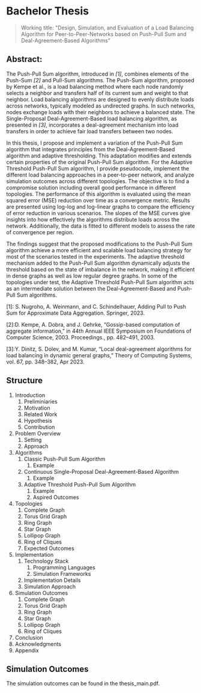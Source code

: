 # Bachelor Thesis
> Working title: "Design, Simulation, and Evaluation of a Load Balancing Algorithm for Peer-to-Peer-Networks based on Push-Pull Sum and Deal-Agreement-Based Algorithms"

## Abstract:
The Push-Pull Sum algorithm, introduced in <cite>\[1\]</cite>, combines elements of the Push-Sum <cite>\[2\]</cite> and Pull-Sum algorithms. The Push-Sum algorithm, proposed by Kempe et al., is a load balancing method where each node randomly selects a neighbor and transfers half of its current sum and weight to that neighbor. Load balancing algorithms are designed to evenly distribute loads across networks, typically modeled as undirected graphs. In such networks, nodes exchange loads with their neighbors to achieve a balanced state. The Single-Proposal Deal-Agreement-Based load balancing algorithm, as presented in <cite>\[3\]</cite>, incorporates a deal-agreement mechanism into load transfers in order to achieve fair load transfers between two nodes.

In this thesis, I propose and implement a variation of the Push-Pull Sum algorithm that integrates principles from the Deal-Agreement-Based algorithm and adaptive thresholding. This adaptation modifies and extends certain properties of the original Push-Pull Sum algorithm. For the Adaptive Threshold Push-Pull Sum algorithm, I provide pseudocode, implement the different load balancing approaches in a peer-to-peer network, and analyze simulation outcomes across different topologies. The objective is to find a compromise solution including overall good performance in different topologies. The performance of this algorithm is evaluated using the mean squared error (MSE) reduction over time as a convergence metric. Results are presented using log-log and log-linear graphs to compare the efficiency of error reduction in various scenarios. The slopes of the MSE curves give insights into how effectively the algorithms distribute loads across the network. Additionally, the data is fitted to different models to assess the rate of convergence per region.

The findings suggest that the proposed modifications to the Push-Pull Sum algorithm achieve a more efficient and scalable load balancing strategy for most of the scenarios tested in the experiments. The adaptive threshold mechanism added to the Push-Pull Sum algorithm dynamically adjusts the threshold based on the state of imbalance in the network, making it efficient in dense graphs as well as low regular degree graphs. In some of the topologies under test, the Adaptive Threshold Push-Pull Sum algorithm acts as an intermediate solution between the Deal-Agreement-Based and Push-Pull Sum algorithms.

\[1\]: S. Nugroho, A. Weinmann, and C. Schindelhauer, Adding Pull to Push Sum for Approximate Data Aggregation. Springer, 2023.

\[2\]:D. Kempe, A. Dobra, and J. Gehrke, “Gossip-based computation of aggregate information,” in 44th Annual IEEE Symposium on Foundations of Computer Science, 2003. Proceedings., pp. 482–491, 2003.

\[3\]:Y. Dinitz, S. Dolev, and M. Kumar, “Local deal-agreement algorithms for load balancing in dynamic general graphs,” Theory of Computing Systems, vol. 67, pp. 348–382, Apr 2023.

## Structure
1. Introduction
   1. Preliminiaries
   2. Motivation
   3. Related Work
   4. Hypothesis
   5. Contribution
2. Problem Overview
   1. Setting
   2. Approach
3. Algorithms
   1. Classic Push-Pull Sum Algorithm
      1. Example
   2. Continuous Single-Proposal Deal-Agreement-Based Algorithm
      1. Example
   3. Adaptive Threshold Push-Pull Sum Algorithm
      1. Example
      2. Aspired Outcomes
4. Topologies
   1. Complete Graph
   2. Torus Grid Graph
   3. Ring Graph
   4. Star Graph
   5. Lollipop Graph
   6. Ring of Cliques
   7. Expected Outcomes
5. Implementation
   1. Technology Stack
      1. Programming Languages
      2. Simulation Frameworks
   2. Implementation Details
   3. Simulation Approach
6. Simulation Outcomes
   1. Complete Graph
   2. Torus Grid Graph
   3. Ring Graph
   4. Star Graph
   5. Lollipop Graph
   6. Ring of Cliques
7. Conclusion
8. Acknowledgments
9. Appendix

## Simulation Outcomes
The simulation outcomes can be found in the thesis_main.pdf.
